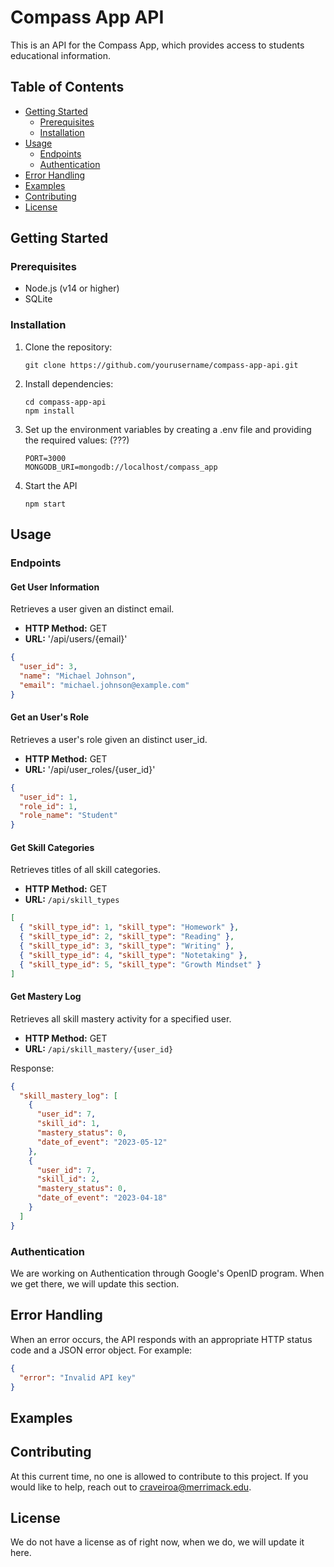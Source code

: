 # Compass App API

This is an API for the Compass App, which provides access to students educational information.

## Table of Contents

- [Getting Started](#getting-started)
  - [Prerequisites](#prerequisites)
  - [Installation](#installation)
- [Usage](#usage)
  - [Endpoints](#endpoints)
  - [Authentication](#authentication)
- [Error Handling](#error-handling)
- [Examples](#examples)
- [Contributing](#contributing)
- [License](#license)

## Getting Started

### Prerequisites

- Node.js (v14 or higher)
- SQLite

### Installation

1. Clone the repository:

   ```shell
   git clone https://github.com/yourusername/compass-app-api.git
   ```

2. Install dependencies:

   ```shell
   cd compass-app-api
   npm install
   ```

3. Set up the environment variables by creating a .env file and providing the required values: (???)

   ```.env
   PORT=3000
   MONGODB_URI=mongodb://localhost/compass_app
   ```

4. Start the API
   ```shell
   npm start
   ```

## Usage

### Endpoints

#### Get User Information

Retrieves a user given an distinct email.

- **HTTP Method:** GET
- **URL:** '/api/users/{email}'

```json
{
  "user_id": 3,
  "name": "Michael Johnson",
  "email": "michael.johnson@example.com"
}
```

#### Get an User's Role

Retrieves a user's role given an distinct user_id.

- **HTTP Method:** GET
- **URL:** '/api/user_roles/{user_id}'

```json
{
  "user_id": 1,
  "role_id": 1,
  "role_name": "Student"
}
```

#### Get Skill Categories

Retrieves titles of all skill categories.

- **HTTP Method:** GET
- **URL:** `/api/skill_types`

```json
[
  { "skill_type_id": 1, "skill_type": "Homework" },
  { "skill_type_id": 2, "skill_type": "Reading" },
  { "skill_type_id": 3, "skill_type": "Writing" },
  { "skill_type_id": 4, "skill_type": "Notetaking" },
  { "skill_type_id": 5, "skill_type": "Growth Mindset" }
]
```

#### Get Mastery Log

Retrieves all skill mastery activity for a specified user.

- **HTTP Method:** GET
- **URL:** `/api/skill_mastery/{user_id}`

Response:

```json
{
  "skill_mastery_log": [
    {
      "user_id": 7,
      "skill_id": 1,
      "mastery_status": 0,
      "date_of_event": "2023-05-12"
    },
    {
      "user_id": 7,
      "skill_id": 2,
      "mastery_status": 0,
      "date_of_event": "2023-04-18"
    }
  ]
}
```

### Authentication

We are working on Authentication through Google's OpenID program. When we get there, we will update this section.

## Error Handling

When an error occurs, the API responds with an appropriate HTTP status code and a JSON error object. For example:

```json
{
  "error": "Invalid API key"
}
```

## Examples

## Contributing

At this current time, no one is allowed to contribute to this project. If you would like to help, reach out to
craveiroa@merrimack.edu.

## License

We do not have a license as of right now, when we do, we will update it here.
